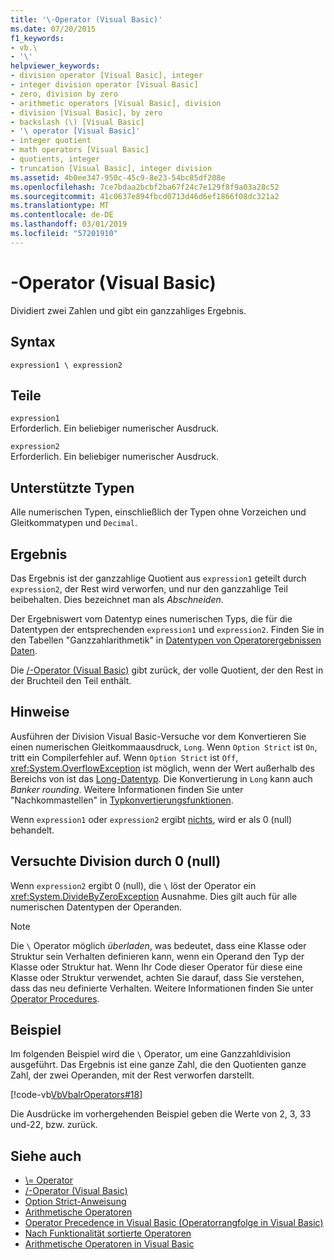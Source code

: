 ```yaml
---
title: '\-Operator (Visual Basic)'
ms.date: 07/20/2015
f1_keywords:
- vb.\
- '\'
helpviewer_keywords:
- division operator [Visual Basic], integer
- integer division operator [Visual Basic]
- zero, division by zero
- arithmetic operators [Visual Basic], division
- division [Visual Basic], by zero
- backslash (\) [Visual Basic]
- '\ operator [Visual Basic]'
- integer quotient
- math operators [Visual Basic]
- quotients, integer
- truncation [Visual Basic], integer division
ms.assetid: 4b0ee347-950c-45c9-8e23-54bc85df208e
ms.openlocfilehash: 7ce7bdaa2bcbf2ba67f24c7e129f8f9a03a28c52
ms.sourcegitcommit: 41c0637e894fbcd0713d46d6ef1866f08dc321a2
ms.translationtype: MT
ms.contentlocale: de-DE
ms.lasthandoff: 03/01/2019
ms.locfileid: "57201910"
---
```

# <a name="-operator-visual-basic"></a>\-Operator (Visual Basic)
Dividiert zwei Zahlen und gibt ein ganzzahliges Ergebnis.  
  
## <a name="syntax"></a>Syntax  
  
```  
expression1 \ expression2  
```  
  
## <a name="parts"></a>Teile  
 `expression1`  
 Erforderlich. Ein beliebiger numerischer Ausdruck.  
  
 `expression2`  
 Erforderlich. Ein beliebiger numerischer Ausdruck.  
  
## <a name="supported-types"></a>Unterstützte Typen  
 Alle numerischen Typen, einschließlich der Typen ohne Vorzeichen und Gleitkommatypen und `Decimal`.  
  
## <a name="result"></a>Ergebnis  
 Das Ergebnis ist der ganzzahlige Quotient aus `expression1` geteilt durch `expression2`, der Rest wird verworfen, und nur den ganzzahlige Teil beibehalten. Dies bezeichnet man als *Abschneiden*.  
  
 Der Ergebniswert vom Datentyp eines numerischen Typs, die für die Datentypen der entsprechenden `expression1` und `expression2`. Finden Sie in den Tabellen "Ganzzahlarithmetik" in [Datentypen von Operatorergebnissen Daten](../../../visual-basic/language-reference/operators/data-types-of-operator-results.md).  
  
 Die [/-Operator (Visual Basic)](../../../visual-basic/language-reference/operators/floating-point-division-operator.md) gibt zurück, der volle Quotient, der den Rest in der Bruchteil den Teil enthält.  
  
## <a name="remarks"></a>Hinweise  
 Ausführen der Division Visual Basic-Versuche vor dem Konvertieren Sie einen numerischen Gleitkommaausdruck, `Long`. Wenn `Option Strict` ist `On`, tritt ein Compilerfehler auf. Wenn `Option Strict` ist `Off`, <xref:System.OverflowException> ist möglich, wenn der Wert außerhalb des Bereichs von ist das [Long-Datentyp](../../../visual-basic/language-reference/data-types/long-data-type.md). Die Konvertierung in `Long` kann auch *Banker rounding*. Weitere Informationen finden Sie unter "Nachkommastellen" in [Typkonvertierungsfunktionen](../../../visual-basic/language-reference/functions/type-conversion-functions.md).  
  
 Wenn `expression1` oder `expression2` ergibt [nichts](../../../visual-basic/language-reference/nothing.md), wird er als 0 (null) behandelt.  
  
## <a name="attempted-division-by-zero"></a>Versuchte Division durch 0 (null)  
 Wenn `expression2` ergibt 0 (null), die `\` löst der Operator ein <xref:System.DivideByZeroException> Ausnahme. Dies gilt auch für alle numerischen Datentypen der Operanden.  
  
> [!NOTE]
>  Die `\` Operator möglich *überladen*, was bedeutet, dass eine Klasse oder Struktur sein Verhalten definieren kann, wenn ein Operand den Typ der Klasse oder Struktur hat. Wenn Ihr Code dieser Operator für diese eine Klasse oder Struktur verwendet, achten Sie darauf, dass Sie verstehen, dass das neu definierte Verhalten. Weitere Informationen finden Sie unter [Operator Procedures](../../../visual-basic/programming-guide/language-features/procedures/operator-procedures.md).  
  
## <a name="example"></a>Beispiel  
 Im folgenden Beispiel wird die `\` Operator, um eine Ganzzahldivision ausgeführt. Das Ergebnis ist eine ganze Zahl, die den Quotienten ganze Zahl, der zwei Operanden, mit der Rest verworfen darstellt.  
  
 [!code-vb[VbVbalrOperators#18](~/samples/snippets/visualbasic/VS_Snippets_VBCSharp/VbVbalrOperators/VB/Class1.vb#18)]  
  
 Die Ausdrücke im vorhergehenden Beispiel geben die Werte von 2, 3, 33 und-22, bzw. zurück.  
  
## <a name="see-also"></a>Siehe auch
- [\\= Operator](../../../visual-basic/language-reference/operators/integer-division-assignment-operator.md)
- [/-Operator (Visual Basic)](../../../visual-basic/language-reference/operators/floating-point-division-operator.md)
- [Option Strict-Anweisung](../../../visual-basic/language-reference/statements/option-strict-statement.md)
- [Arithmetische Operatoren](../../../visual-basic/language-reference/operators/arithmetic-operators.md)
- [Operator Precedence in Visual Basic (Operatorrangfolge in Visual Basic)](../../../visual-basic/language-reference/operators/operator-precedence.md)
- [Nach Funktionalität sortierte Operatoren](../../../visual-basic/language-reference/operators/operators-listed-by-functionality.md)
- [Arithmetische Operatoren in Visual Basic](../../../visual-basic/programming-guide/language-features/operators-and-expressions/arithmetic-operators.md)

